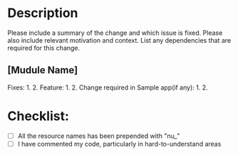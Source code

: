 # Description

Please include a summary of the change and which issue is fixed.
Please also include relevant motivation and context.
List any dependencies that are required for this change.


[Mudule Name]
--------------------
Fixes:
1.
2.
Feature:
1.
2.
Change required in Sample app(if any):
1.
2.

# Checklist:
- [ ] All the resource names has been prepended with "nu_"
- [ ] I have commented my code, particularly in hard-to-understand areas

